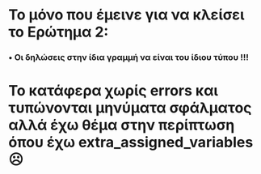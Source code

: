 # Το μόνο που έμεινε για να κλείσει το Ερώτημα 2: <br>

<h3>&#x2022; Oι δηλώσεις στην ίδια γραμμή να είναι του ίδιου τύπου    !!!</h3>


# Το κατάφερα χωρίς errors και τυπώνονται μηνύματα σφάλματος αλλά έχω θέμα στην περίπτωση όπου έχω extra_assigned_variables ☹
